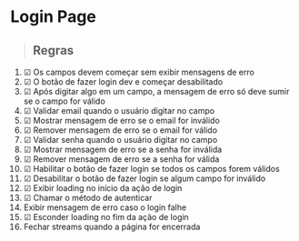 # Login Page

> ## Regras

1. ☑ Os campos devem começar sem exibir mensagens de erro
2. ☑ O botão de fazer login dev e começar desabilitado
3. ☑ Após digitar algo em um campo, a mensagem de erro só deve sumir se o campo for válido
4. ☑ Validar email quando o usuário digitar no campo
5. ☑ Mostrar mensagem de erro se o email for inválido
6. ☑ Remover mensagem de erro se o email for válido
7. ☑ Validar senha quando o usuário digitar no campo
8. ☑ Mostrar mensagem de erro se a senha for inválida
9. ☑ Remover mensagem de erro se a senha for válida
10. ☑ Habilitar o botão de fazer login se todos os campos forem válidos
11. ☑ Desabilitar o botão de fazer login se algum campo for inválido
12. ☑ Exibir loading no início da ação de login
13. ☑ Chamar o método de autenticar 
14. Exibir mensagem de erro caso o login falhe
15. ☑ Esconder loading no fim da ação de login
16. Fechar streams quando a página for encerrada
